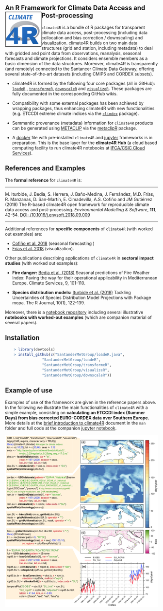 
## An R Framework for Climate Data Access and Post-processing <img src="/man/figures/cliamte4R_logo.svg" align="left" alt="" width="120" />

`climate4R` is a bundle of R packages for transparent climate data access, post-processing (including data collocation and bias correction / downscaling) and visualization. climate4R builds on two main data structures (grid and station, including metadata) to deal with gridded and point data from observations, reanalysis, seasonal forecasts and climate projections. It considers ensemble members as a basic dimension of the data structures. Moreover, climate4R is transparently (and remotely) connected to the Santancer Climate Data Gateway, offering several state-of-the-art datasets (including CMIP5 and CORDEX subsets).

* climate4R is formed by the following four core packages (all in GitHub): [`loadeR`](https://github.com/SantanderMetGroup/loadeR) , [`transformeR`](https://github.com/SantanderMetGroup/transformeR), [`downscaleR`](https://github.com/SantanderMetGroup/downscaleR) and [`visualizeR`](https://github.com/SantanderMetGroup/visualizeR). These packages are fully documented in the corresponding GitHub wikis.

* Compatibility with some external packages has been achieved by wrapping packages, thus enhancing climate4R with new functionalities (e.g. ETCCDI extreme climate indices via the [`climdex`](https://github.com/pacificclimate/climdex.pcic) package). 

* Semmantic provenance (metadata) information for `climate4R` products can be generated using [METACLIP](http://www.metaclip.org) via the [metaclipR](https://github.com/metaclip/metaclipR) package.

* A [docker](https://www.docker.com/why-docker) file with pre-installed `climate4R` and [jupyter](https://jupyter.readthedocs.io/en/latest) frameworks is in preparation. This is the base layer for the **climate4R Hub** (a cloud based computing facility to run climate4R notebooks at [IFCA/CSIC Cloud Services](https://ifca.unican.es/en-us/research/advanced-computing-and-e-science)).


## References and Examples


The **formal reference** for `climate4R` is: 

****
M. Iturbide, J. Bedia, S. Herrera, J. Baño-Medina, J. Fernández, M.D. Frías, R. Manzanas, D. San-Martín, E. Cimadevilla, A.S. Cofiño and JM Gutiérrez (2019) The R-based climate4R open framework for reproducible climate data access and post-processing. *Environmental Modelling & Software*, **111**, 42-54. [DOI: /10.1016/j.envsoft.2018.09.009](https://doi.org/10.1016/j.envsoft.2018.09.009)
****

Additional references for **specific components** of `climate4R` (with worked out examples) are:
<!--
 * [Iturbide et al. 2019](https://doi.org/10.1016/j.envsoft.2018.09.009) (general description and climate change examples)
-->
 * [Cofiño et al. 2018](http://doi.org/10.1016/j.cliser.2017.07.001) (seasonal forecasting )
 * [Frías et al. 2018](http://doi.org/10.1016/j.envsoft.2017.09.008) (visualization). 
 
Other publications describing applications of `climate4R` in **sectoral impact studies** (with worked out examples):

 * **Fire danger:** [Bedia et al. (2018)](http://doi.org/10.1016/j.cliser.2017.04.001) Seasonal predictions of Fire Weather Index: Paving the way for their operational applicability in Mediterranean Europe. Climate Services, 9, 101-110. 

 * **Species distribution models:** [Iturbide et al. (2018)](https://journal.r-project.org/archive/2018/RJ-2018-019/index.html) Tackling Uncertainties of Species Distribution Model Projections with Package mopa. The R Journal, 10(1), 122-139. 

Moreover, there is a [notebook repository](https://github.com/SantanderMetGroup/notebooks) including several illustrative **notebooks with worked-out examples** (which are companion material of several papers). 

## Installation
``` r
    > library(devtools)
    > install_github(c("SantanderMetGroup/loadeR.java",
                 "SantanderMetGroup/loadeR",
                 "SantanderMetGroup/transformeR",
                 "SantanderMetGroup/visualizeR",
                 "SantanderMetGroup/downscaleR"))
```

## Example of use

Examples of use of the framework are given in the reference papers above. In the following we illustrate the main functionalities of `climate4R` with a simple example, consisting on **calculating an ETCCDI index (Summer Days) from bias corrected EURO-CORDEX data over Southern Europe.** More details at the [brief introduction to climate4R](/man/2018_ClimateInformatics_Gutierrez.pdf) document in the `man` folder and full code at the companion [jupyter notebook](/man/notebooks/climate4R.ipynb).

<img src="/man/figures/climate4r_example.png" align="center" alt="" width="" />


